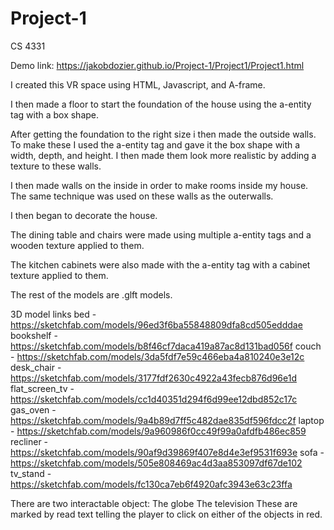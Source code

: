 # Project-1
CS 4331

Demo link:
https://jakobdozier.github.io/Project-1/Project1/Project1.html


I created this VR space using HTML, Javascript, and A-frame.

I then made a floor to start the foundation of the house using the a-entity tag with a box shape.

After getting the foundation to the right size i then made the outside walls. To make these I used the a-entity tag and gave it the box shape with a width, depth, and height. I then made them look more realistic by adding a texture to these walls. 

I then made walls on the inside in order to make rooms inside my house. The same technique was used on these walls as the outerwalls. 

I then began to decorate the house.

The dining table and chairs were made using multiple a-entity tags and a wooden texture applied to them. 

The kitchen cabinets were also made with the a-entity tag with a cabinet texture applied to them. 

The rest of the models are .glft models.

3D model links
bed - https://sketchfab.com/models/96ed3f6ba55848809dfa8cd505edddae
bookshelf - https://sketchfab.com/models/b8f46cf7daca419a87ac8d131bad056f
couch - https://sketchfab.com/models/3da5fdf7e59c466eba4a810240e3e12c
desk_chair - https://sketchfab.com/models/3177fdf2630c4922a43fecb876d96e1d
flat_screen_tv - https://sketchfab.com/models/cc1d40351d294f6d99ee12dbd852c17c
gas_oven - https://sketchfab.com/models/9a4b89d7ff5c482dae835df596fdcc2f
laptop - https://sketchfab.com/models/9a960986f0cc49f99a0afdfb486ec859
recliner - https://sketchfab.com/models/90af9d39869f407e8d4e3ef9531f693e
sofa - https://sketchfab.com/models/505e808469ac4d3aa853097df67de102
tv_stand -https://sketchfab.com/models/fc130ca7eb6f4920afc3943e63c23ffa

There are two interactable object:
  The globe
  The television
 These are marked by read text telling the player to click on either of the objects in red. 
